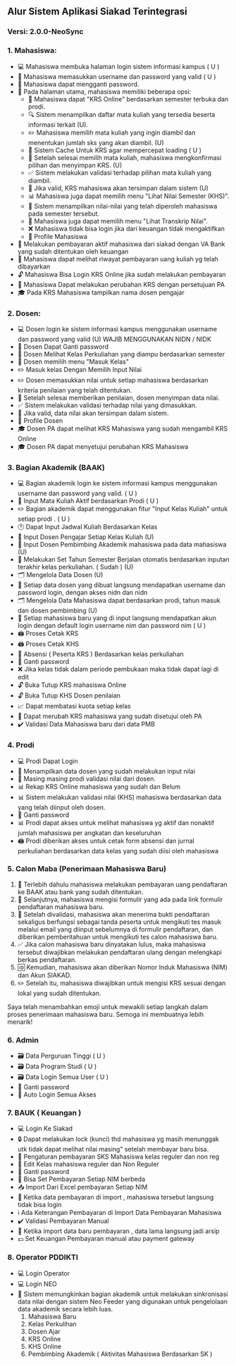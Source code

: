 ## Alur Sistem Aplikasi Siakad Terintegrasi
### Versi: 2.0.0-NeoSync

### 1. Mahasiswa:
-  :computer: Mahasiswa membuka halaman login sistem informasi kampus ( U )
-  :key: Mahasiswa memasukkan username dan password yang valid ( U )
-  :closed_lock_with_key: Mahasiswa dapat mengganti password.
-  :house_with_garden: Pada halaman utama, mahasiswa memiliki beberapa opsi:
    -  :page_with_curl: Mahasiswa dapat "KRS Online" berdasarkan semester terbuka dan prodi.
    -  :mag: Sistem menampilkan daftar mata kuliah yang tersedia beserta informasi terkait (U).
    -  :pencil2: Mahasiswa memilih mata kuliah yang ingin diambil dan menentukan jumlah sks yang akan diambil. (U)
    -  :arrows_counterclockwise: Sistem Cache Untuk KRS agar mempercepat loading ( U )
    -  :floppy_disk: Setelah selesai memilih mata kuliah, mahasiswa mengkonfirmasi pilihan dan menyimpan KRS. (U)
    -  :white_check_mark: Sistem melakukan validasi terhadap pilihan mata kuliah yang diambil.
    -  :floppy_disk: Jika valid, KRS mahasiswa akan tersimpan dalam sistem (U)
    -  :bar_chart: Mahasiswa juga dapat memilih menu "Lihat Nilai Semester (KHS)".
    -  :scroll: Sistem menampilkan nilai-nilai yang telah diperoleh mahasiswa pada semester tersebut.
    -  :scroll: Mahasiswa juga dapat memilih menu "Lihat Transkrip Nilai".
    -  :x: Mahasiswa tidak bisa login jika dari keuangan tidak mengaktifkan
    -  :bust_in_silhouette: Profile Mahasiswa
-  :money_with_wings: Melakukan pembayaran aktif mahasiswa dari siakad dengan VA Bank yang sudah ditentukan oleh keuangan
-  :receipt: Mahasiswa dapat melihat riwayat pembayaran uang kuliah yg telah dibayarkan
-  :unlock: Mahasiswa Bisa Login KRS Online jika sudah melakukan pembayaran
-  :arrows_counterclockwise: Mahasiswa Dapat melakukan perubahan KRS dengan persetujuan PA
-  :mortar_board: Pada KRS Mahasiswa tampilkan nama dosen pengajar

### 2. Dosen:
-  :computer: Dosen login ke sistem informasi kampus menggunakan username dan password yang valid (U) WAJIB MENGGUNAKAN NIDN / NIDK
-  :key: Dosen Dapat Ganti password
-  :date: Dosen Melihat Kelas Perkuliahan yang diampu berdasarkan semester
-  :memo: Dosen memilih menu "Masuk Kelas"
-  :pencil2: Masuk kelas Dengan Memilih Input Nilai
-  :pencil2: Dosen memasukkan nilai untuk setiap mahasiswa berdasarkan kriteria penilaian yang telah ditentukan.
-  :floppy_disk: Setelah selesai memberikan penilaian, dosen menyimpan data nilai.
-  :white_check_mark: Sistem melakukan validasi terhadap nilai yang dimasukkan.
-  :floppy_disk: Jika valid, data nilai akan tersimpan dalam sistem.
-  :bust_in_silhouette: Profile Dosen
-  :mortar_board: Dosen PA dapat melihat KRS Mahasiswa yang sudah mengambil KRS Online
-  :mortar_board: Dosen PA dapat menyetujui perubahan KRS Mahasiswa

### 3. Bagian Akademik (BAAK)
-  :computer: Bagian akademik login ke sistem informasi kampus menggunakan username dan password yang valid. ( U )
-  :bookmark_tabs: Input Mata Kuliah Aktif berdasarkan Prodi ( U )
-  :pencil2: Bagian akademik dapat menggunakan fitur "Input Kelas Kuliah" untuk setiap prodi . ( U )
-  :clock1: Dapat Input Jadwal Kuliah Berdasarkan Kelas
-  :busts_in_silhouette: Input Dosen Pengajar Setiap Kelas Kuliah (U)
-  :busts_in_silhouette: Input Dosen Pembimbing Akademik mahasiswa pada data mahasiswa (U)
-  :date: Melakukan Set Tahun Semester Berjalan otomatis berdasarkan inputan terakhir kelas perkuliahan. ( Sudah ) (U)
-  :card_index_dividers: Mengelola Data Dosen (U)
-  :key: Setiap data dosen yang dibuat langsung mendapatkan username dan password login, dengan akses nidn dan nidn
-  :card_index_dividers: Mengelola Data Mahasiswa dapat berdasarkan prodi, tahun masuk dan dosen pembimbing (U)
-  :busts_in_silhouette: Setiap mahasiswa baru yang di input langsung mendapatkan akun login dengan default login username nim dan password nim ( U )
-  :printer: Proses Cetak KRS
-  :printer: Proses Cetak KHS
-  :memo: Absensi ( Peserta KRS ) Berdasarkan kelas perkuliahan
-  :closed_lock_with_key: Ganti password
-  :x: Jika kelas tidak dalam periode pembukaan maka tidak dapat lagi di edit
-  :unlock: Buka Tutup KRS mahasiswa Online
-  :unlock: Buka Tutup KHS Dosen penilaian
-  :chart_with_upwards_trend: Dapat membatasi kuota setiap kelas
-  :arrows_counterclockwise: Dapat merubah KRS mahasiswa yang sudah disetujui oleh PA
-  :heavy_check_mark: Validasi Data Mahasiswa baru dari data PMB

### 4. Prodi
-  :computer: Prodi Dapat Login
-  :busts_in_silhouette: Menampilkan data dosen yang sudah melakukan input nilai
-  :memo: Masing masing prodi validasi nilai dari dosen.
-  :bar_chart: Rekap KRS Online mahasiswa yang sudah dan Belum
-  :bar_chart: Sistem melakukan validasi nilai (KHS) mahasiswa berdasarkan data yang telah diinput oleh dosen.
-  :closed_lock_with_key: Ganti password
-  :bar_chart: Prodi dapat akses untuk melihat mahasiswa yg aktif dan nonaktif jumlah mahasiswa per angkatan dan keseluruhan
-  :printer: Prodi diberikan akses untuk cetak form absensi dan jurnal perkuliahan berdasarkan data kelas yang sudah diisi oleh mahasiswa

### 5. Calon Maba (Penerimaan Mahasiswa Baru)
1. :money_with_wings: Terlebih dahulu mahasiswa melakukan pembayaran uang pendaftaran ke BAAK atau bank yang sudah ditentukan.
2. :page_with_curl: Selanjutnya, mahasiswa mengisi formulir yang ada pada link formulir pendaftaran mahasiswa baru.
3. :email: Setelah divalidasi, mahasiswa akan menerima bukti pendaftaran sekaligus berfungsi sebagai tanda peserta untuk mengikuti tes masuk melalui email yang diinput sebelumnya di formulir pendaftaran, dan diberikan pemberitahuan untuk mengikuti tes calon mahasiswa baru.
4. :white_check_mark: Jika calon mahasiswa baru dinyatakan lulus, maka mahasiswa tersebut diwajibkan melakukan pendaftaran ulang dengan melengkapi berkas pendaftaran.
5. :id: Kemudian, mahasiswa akan diberikan Nomor Induk Mahasiswa (NIM) dan Akun SIAKAD.
6. :pencil2: Setelah itu, mahasiswa diwajibkan untuk mengisi KRS sesuai dengan lokal yang sudah ditentukan.

Saya telah menambahkan emoji untuk mewakili setiap langkah dalam proses penerimaan mahasiswa baru. Semoga ini membuatnya lebih menarik!

### 6. Admin
-  :card_file_box: Data Perguruan Tinggi ( U )
-  :card_file_box: Data Program Studi ( U )
-  :card_file_box: Data Login Semua User ( U )
-  :key: Ganti password
-  :repeat: Auto Login Semua Akses

### 7. BAUK ( Keuangan )
-  :computer: Login Ke Siakad
-  :lock: Dapat melakukan lock (kunci) thd mahasiswa yg masih menunggak utk tidak dapat melihat nilai masing" setelah membayar baru bisa.
-  :money_with_wings: Pengaturan pembayaran SKS Mahasiswa kelas reguler dan non reg
-  :memo: Edit Kelas mahasiswa reguler dan Non Reguler
-  :key: Ganti password
-  :money_with_wings: Bisa Set Pembayaran Setiap NIM berbeda
-  :inbox_tray: Import Dari Excel pembayaran Setiap NIM
-  :closed_lock_with_key: Ketika data pembayaran di import , mahasiswa tersebut langsung tidak bisa login
-  :information_source: Ada Keterangan Pembayaran di Import Data Pembayaran Mahasiswa
-  :heavy_check_mark: Validasi Pembayaran Manual
-  :arrows_counterclockwise: Ketika import data baru pembayaran , data lama langsung jadi arsip
-  :yen: Set Keuangan Pembayaran manual atau payment gateway

### 8. Operator PDDIKTI
-  :computer: Login Operator
-  :computer: Login NEO
-  :arrows_counterclockwise: Sistem memungkinkan bagian akademik untuk melakukan sinkronisasi data nilai dengan sistem Neo Feeder yang digunakan untuk pengelolaan data akademik secara lebih luas.
    1. Mahasiswa Baru
    2. Kelas Perkulihan
    3. Dosen Ajar
    4. KRS Online
    5. KHS Online
    6. Pembimbing Akademik ( Aktivitas Mahasiswa Berdasarkan SK )
